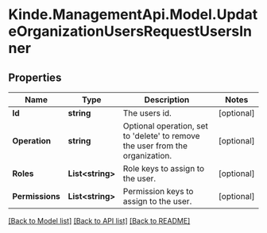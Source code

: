 # Kinde.ManagementApi.Model.UpdateOrganizationUsersRequestUsersInner

## Properties

Name | Type | Description | Notes
------------ | ------------- | ------------- | -------------
**Id** | **string** | The users id. | [optional] 
**Operation** | **string** | Optional operation, set to &#39;delete&#39; to remove the user from the organization. | [optional] 
**Roles** | **List&lt;string&gt;** | Role keys to assign to the user. | [optional] 
**Permissions** | **List&lt;string&gt;** | Permission keys to assign to the user. | [optional] 

[[Back to Model list]](../README.md#documentation-for-models) [[Back to API list]](../README.md#documentation-for-api-endpoints) [[Back to README]](../README.md)

